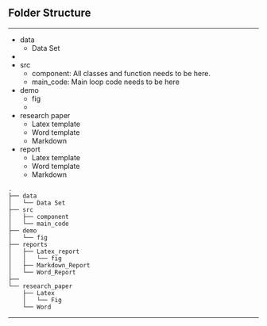 ## Folder Structure

---

- data
  - Data Set
- 
- src
  - component: All classes and function needs to be here.
  - main_code: Main loop code needs to be here
- demo
  - fig
  - 
- research paper
  - Latex template
  - Word template
  - Markdown
- report
  - Latex template
  - Word template
  - Markdown

```
.
├── data
│   └── Data Set
├── src
│   ├── component
│   └── main_code
├── demo
│   └── fig
├── reports
│   ├── Latex_report
│   │   └── fig
│   ├── Markdown_Report
│   └── Word_Report
├──
└── research_paper
    ├── Latex
    │   └── Fig
    └── Word
```

---
